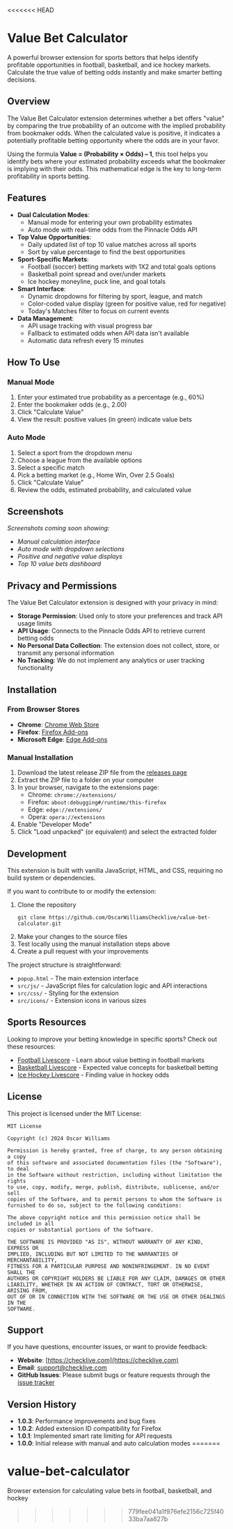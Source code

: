 <<<<<<< HEAD
# Value Bet Calculator

A powerful browser extension for sports bettors that helps identify profitable opportunities in football, basketball, and ice hockey markets. Calculate the true value of betting odds instantly and make smarter betting decisions.

## Overview

The Value Bet Calculator extension determines whether a bet offers "value" by comparing the true probability of an outcome with the implied probability from bookmaker odds. When the calculated value is positive, it indicates a potentially profitable betting opportunity where the odds are in your favor.

Using the formula **Value = (Probability × Odds) – 1**, this tool helps you identify bets where your estimated probability exceeds what the bookmaker is implying with their odds. This mathematical edge is the key to long-term profitability in sports betting.

## Features

- **Dual Calculation Modes**:
  - Manual mode for entering your own probability estimates
  - Auto mode with real-time odds from the Pinnacle Odds API
- **Top Value Opportunities**:
  - Daily updated list of top 10 value matches across all sports
  - Sort by value percentage to find the best opportunities
- **Sport-Specific Markets**:
  - Football (soccer) betting markets with 1X2 and total goals options
  - Basketball point spread and over/under markets
  - Ice hockey moneyline, puck line, and goal totals
- **Smart Interface**:
  - Dynamic dropdowns for filtering by sport, league, and match
  - Color-coded value display (green for positive value, red for negative)
  - Today's Matches filter to focus on current events
- **Data Management**:
  - API usage tracking with visual progress bar
  - Fallback to estimated odds when API data isn't available
  - Automatic data refresh every 15 minutes

## How To Use

### Manual Mode
1. Enter your estimated true probability as a percentage (e.g., 60%)
2. Enter the bookmaker odds (e.g., 2.00)
3. Click "Calculate Value"
4. View the result: positive values (in green) indicate value bets

### Auto Mode
1. Select a sport from the dropdown menu
2. Choose a league from the available options
3. Select a specific match
4. Pick a betting market (e.g., Home Win, Over 2.5 Goals)
5. Click "Calculate Value"
6. Review the odds, estimated probability, and calculated value

## Screenshots

*Screenshots coming soon showing:*
- *Manual calculation interface*
- *Auto mode with dropdown selections*
- *Positive and negative value displays*
- *Top 10 value bets dashboard*

## Privacy and Permissions

The Value Bet Calculator extension is designed with your privacy in mind:

- **Storage Permission**: Used only to store your preferences and track API usage limits
- **API Usage**: Connects to the Pinnacle Odds API to retrieve current betting odds
- **No Personal Data Collection**: The extension does not collect, store, or transmit any personal information
- **No Tracking**: We do not implement any analytics or user tracking functionality

## Installation

### From Browser Stores

- **Chrome**: [Chrome Web Store]([https://chromewebstore.google.com/detail/value-bet-calculator/ecpolligfbgacipimpmckmimlfnhkdff)
- **Firefox**: [Firefox Add-ons]([https://addons.mozilla.org/en-US/firefox/addon/value-bet-calculator/)
- **Microsoft Edge**: [Edge Add-ons]([https://microsoftedge.microsoft.com/addons/detail/value-bet-calculator/ohfhmlekaeelkepncjafikpnbdfeegpj)


### Manual Installation

1. Download the latest release ZIP file from the [releases page](https://github.com/OscarWilliamsChecklive/value-bet-calculator/releases)
2. Extract the ZIP file to a folder on your computer
3. In your browser, navigate to the extensions page:
   - Chrome: `chrome://extensions/`
   - Firefox: `about:debugging#/runtime/this-firefox`
   - Edge: `edge://extensions/`
   - Opera: `opera://extensions`
4. Enable "Developer Mode"
5. Click "Load unpacked" (or equivalent) and select the extracted folder

## Development

This extension is built with vanilla JavaScript, HTML, and CSS, requiring no build system or dependencies.

If you want to contribute to or modify the extension:

1. Clone the repository
   ```
   git clone https://github.com/OscarWilliamsChecklive/value-bet-calculator.git
   ```
2. Make your changes to the source files
3. Test locally using the manual installation steps above
4. Create a pull request with your improvements

The project structure is straightforward:
- `popup.html` - The main extension interface
- `src/js/` - JavaScript files for calculation logic and API interactions
- `src/css/` - Styling for the extension
- `src/icons/` - Extension icons in various sizes

## Sports Resources

Looking to improve your betting knowledge in specific sports? Check out these resources:

- [Football Livescore](https://checklive.com/sport-football) - Learn about value betting in football markets
- [Basketball Livescore](https://checklive.com/sport-basketball) - Expected value concepts for basketball betting
- [Ice Hockey Livescore](https://checklive.com/sport-ice-hockey) - Finding value in hockey odds

## License

This project is licensed under the MIT License:

```
MIT License

Copyright (c) 2024 Oscar Williams

Permission is hereby granted, free of charge, to any person obtaining a copy
of this software and associated documentation files (the "Software"), to deal
in the Software without restriction, including without limitation the rights
to use, copy, modify, merge, publish, distribute, sublicense, and/or sell
copies of the Software, and to permit persons to whom the Software is
furnished to do so, subject to the following conditions:

The above copyright notice and this permission notice shall be included in all
copies or substantial portions of the Software.

THE SOFTWARE IS PROVIDED "AS IS", WITHOUT WARRANTY OF ANY KIND, EXPRESS OR
IMPLIED, INCLUDING BUT NOT LIMITED TO THE WARRANTIES OF MERCHANTABILITY,
FITNESS FOR A PARTICULAR PURPOSE AND NONINFRINGEMENT. IN NO EVENT SHALL THE
AUTHORS OR COPYRIGHT HOLDERS BE LIABLE FOR ANY CLAIM, DAMAGES OR OTHER
LIABILITY, WHETHER IN AN ACTION OF CONTRACT, TORT OR OTHERWISE, ARISING FROM,
OUT OF OR IN CONNECTION WITH THE SOFTWARE OR THE USE OR OTHER DEALINGS IN THE
SOFTWARE.
```

## Support

If you have questions, encounter issues, or want to provide feedback:

- **Website**: [https://checklive.com](https://checklive.com)
- **Email**: support@checklive.com
- **GitHub Issues**: Please submit bugs or feature requests through the [issue tracker](https://github.com/OscarWilliamsChecklive/value-bet-calculator/issues)

## Version History

- **1.0.3**: Performance improvements and bug fixes
- **1.0.2**: Added extension ID compatibility for Firefox
- **1.0.1**: Implemented smart rate limiting for API requests
- **1.0.0**: Initial release with manual and auto calculation modes 
=======
# value-bet-calculator
Browser extension for calculating value bets in football, basketball, and hockey
>>>>>>> 779fee041a1f976efe2156c725f4033ba7aa827b
